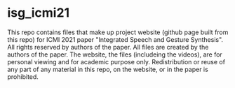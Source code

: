 # isg_icmi21
This repo contains files that make up project website (github page built from this repo) for ICMI 2021 paper "Integrated Speech and Gesture Synthesis".
All rights reserved by authors of the paper.
All files are created by the authors of the paper.
The website, the files (includeing the videos), are for personal viewing and for academic purpose only.
Redistribution or reuse of any part of any material in this repo, on the website, or in the paper is prohibited. </br>
